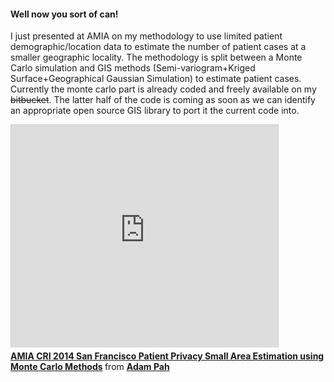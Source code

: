 <!-- 
.. title: Ever wanted to estimate small area effects in health data?
.. slug: ever-wanted-to-estimate-small-area-effects-in-health-data
.. date: 2014-04-11 08:00:27 UTC-05:00
.. tags: presentation, research
.. category: 
.. link: 
.. description: 
.. type: text
-->

<h4>
Well now you sort of can!
</h4>

<p>
I just presented at AMIA on my methodology to use limited patient demographic/location data to estimate the number of patient cases at a smaller geographic locality. The methodology is split between a Monte Carlo simulation and GIS methods (Semi-variogram+Kriged Surface+Geographical Gaussian Simulation) to estimate patient cases. Currently the monte carlo part is already coded and freely available on my <strike>bitbucket</strike>. The latter half of the code is coming as soon as we can identify an appropriate open source GIS library to port it the current code into.
</p>

<!-- TEASER_END -->

<iframe src="http://www.slideshare.net/slideshow/embed_code/33430482" width="427" height="356" frameborder="0" marginwidth="0" marginheight="0" scrolling="no" style="border:1px solid #CCC; border-width:1px 1px 0; margin-bottom:5px; max-width: 100%;" allowfullscreen> </iframe> <div style="margin-bottom:5px"> <strong> <a href="https://www.slideshare.net/AdamPah/amia-cri-2014-san-francisco-patient-privacy-small-area-estimation-using-monte-carlo-methods" title="AMIA CRI 2014 San Francisco Patient Privacy Small Area Estimation using Monte Carlo Methods" target="_blank">AMIA CRI 2014 San Francisco Patient Privacy Small Area Estimation using Monte Carlo Methods</a> </strong> from <strong><a href="http://www.slideshare.net/AdamPah" target="_blank">Adam Pah</a></strong> </div>

